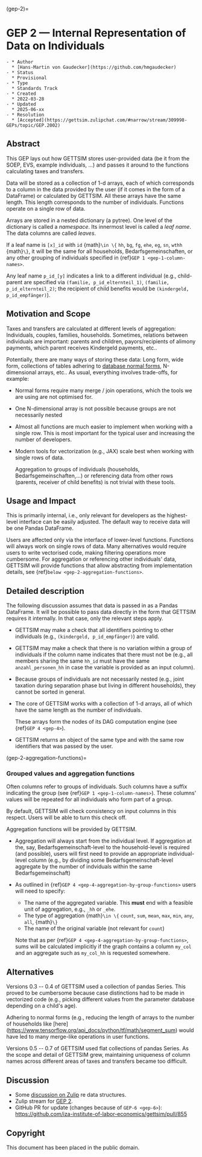 (gep-2)=

# GEP 2 — Internal Representation of Data on Individuals

```{list-table}
- * Author
  * [Hans-Martin von Gaudecker](https://github.com/hmgaudecker)
- * Status
  * Provisional
- * Type
  * Standards Track
- * Created
  * 2022-03-28
- * Updated
  * 2025-06-xx
- * Resolution
  * [Accepted](https://gettsim.zulipchat.com/#narrow/stream/309998-GEPs/topic/GEP.2002)
```

## Abstract

This GEP lays out how GETTSIM stores user-provided data (be it from the SOEP, EVS,
example individuals, ...) and passes it around to the functions calculating taxes and
transfers.

Data will be stored as a collection of 1-d arrays, each of which corresponds to a column
in the data provided by the user (if it comes in the form of a DataFrame) or calculated
by GETTSIM. All these arrays have the same length. This length corresponds to the number
of individuals. Functions operate on a single row of data.

Arrays are stored in a nested dictionary (a pytree). One level of the dictionary is
called a *namespace*. Its innermost level is called a *leaf name*. The data columns are
called *leaves*.

If a leaf name is `[x]_id` with `id` {math}`\in \{` `hh`, `bg`, `fg`, `ehe`, `eg`, `sn`,
`wthh` {math}`\}`, it will be the same for all households, Bedarfsgemeinschaften, or any
other grouping of individuals specified in {ref}`GEP 1 <gep-1-column-names>`.

Any leaf name `p_id_[y]` indicates a link to a different individual (e.g., child-parent
are specified via `(familie, p_id_elternteil_1)`, `(familie, p_id_elternteil_2)`; the
recipient of child benefits would be `(kindergeld, p_id_empfänger)`).

## Motivation and Scope

Taxes and transfers are calculated at different levels of aggregation: Individuals,
couples, families, households. Sometimes, relations between individuals are important:
parents and children, payors/recipients of alimony payments, which parent receives
Kindergeld payments, etc..

Potentially, there are many ways of storing these data: Long form, wide form,
collections of tables adhering to
[database normal forms](https://en.wikipedia.org/wiki/Database_normalization),
N-dimensional arrays, etc.. As usual, everything involves trade-offs, for example:

- Normal forms require many merge / join operations, which the tools we are using are
  not optimised for.

- One N-dimensional array is not possible because groups are not necessarily nested

- Almost all functions are much easier to implement when working with a single row. This
  is most important for the typical user and increasing the number of developers.

- Modern tools for vectorization (e.g., JAX) scale best when working with single rows of
  data.

  Aggregation to groups of individuals (households, Bedarfsgemeinschaften,...) or
  referencing data from other rows (parents, receiver of child benefits) is not trivial
  with these tools.

## Usage and Impact

This is primarily internal, i.e., only relevant for developers as the highest-level
interface can be easily adjusted. The default way to receive data will be one Pandas
DataFrame.

Users are affected only via the interface of lower-level functions. Functions will
always work on single rows of data. Many alternatives would require users to write
vectorised code, making filtering operations more cumbersome. For aggregation or
referencing other individuals' data, GETTSIM will provide functions that allow
abstracting from implementation details, see {ref}`below <gep-2-aggregation-functions>`.

## Detailed description

The following discussion assumes that data is passed in as a Pandas DataFrame. It will
be possible to pass data directly in the form that GETTSIM requires it internally. In
that case, only the relevant steps apply.

- GETTSIM may make a check that all identifiers pointing to other individuals (e.g.,
  `(kindergeld, p_id_empfänger)`) are valid.

- GETTSIM may make a check that there is no variation within a group of individuals if
  the column name indicates that there must not be (e.g., all members sharing the same
  `hh_id` must have the same `anzahl_personen_hh` in case the variable is provided as an
  input column).

- Because groups of individuals are not necessarily nested (e.g., joint taxation during
  separation phase but living in different households), they cannot be sorted in
  general.

- The core of GETTSIM works with a collection of 1-d arrays, all of which have the same
  length as the number of individuals.

  These arrays form the nodes of its DAG computation engine (see {ref}`GEP 4 <gep-4>`).

- GETTSIM returns an object of the same type and with the same row identifiers that was
  passed by the user.

(gep-2-aggregation-functions)=

### Grouped values and aggregation functions

Often columns refer to groups of individuals. Such columns have a suffix indicating the
group (see {ref}`GEP 1 <gep-1-column-names>`). These columns' values will be repeated
for all individuals who form part of a group.

By default, GETTSIM will check consistency on input columns in this respect. Users will
be able to turn this check off.

Aggregation functions will be provided by GETTSIM.

- Aggregation will always start from the individual level. If aggregation at the, say,
  Bedarfsgemeinschaft-level to the household-level is required (and possible), users
  will first need to provide an appropriate individual-level column (e.g., by dividing
  some Bedarfsgemeinschaft-level aggregate by the number of indviduals within the same
  Bedarfsgemeinschaft)

- As outlined in {ref}`GEP 4 <gep-4-aggregation-by-group-functions>` users will need to
  specify:

  - The name of the aggregated variable. This **must** end with a feasible unit of
    aggregation, e.g., `_hh` or `_ehe`.
  - The type of aggregation {math}`\in \{` `count`, `sum`, `mean`, `max`, `min`, `any`,
    `all`, {math}`\}`
  - The name of the original variable (not relevant for `count`)

  Note that as per {ref}`GEP 4 <gep-4-aggregation-by-group-functions>`, sums will be
  calculated implicitly if the graph contains a column `my_col` and an aggregate such as
  `my_col_hh` is requested somewhere.

## Alternatives

Versions 0.3 -- 0.4 of GETTSIM used a collection of pandas Series. This proved to be
cumbersome because case distinctions had to be made in vectorized code (e.g., picking
different values from the parameter database depending on a child's age).

Adhering to normal forms (e.g., reducing the length of arrays to the number of
households like
\[here\](<https://www.tensorflow.org/api_docs/python/tf/math/segment_sum>) would have
led to many merge-like operations in user functions.

Versions 0.5 -- 0.7 of GETTSIM used flat collections of pandas Series. As the scope and
detail of GETTSIM grew, maintaining uniqueness of column names across different areas of
taxes and transfers became too difficult.

## Discussion

- Some
  [discussion on Zulip](https://gettsim.zulipchat.com/#narrow/stream/224837-High-Level-Architecture/topic/Update.20Data.20Structures/near/180917151)
  re data structures.
- Zulip stream for
  [GEP 2](https://gettsim.zulipchat.com/#narrow/stream/309998-GEPs/topic/GEP.2001/near/189539859).
- GitHub PR for update (changes because of `GEP-6 <gep-6>`):
  <https://github.com/iza-institute-of-labor-economics/gettsim/pull/855>

## Copyright

This document has been placed in the public domain.
